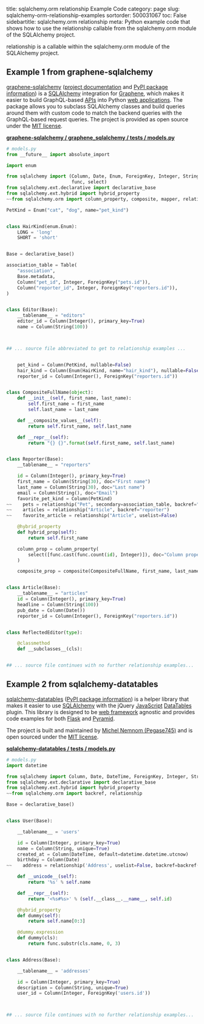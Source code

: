 title: sqlalchemy.orm relationship Example Code
category: page
slug: sqlalchemy-orm-relationship-examples
sortorder: 500031067
toc: False
sidebartitle: sqlalchemy.orm relationship
meta: Python example code that shows how to use the relationship callable from the sqlalchemy.orm module of the SQLAlchemy project.


relationship is a callable within the sqlalchemy.orm module of the SQLAlchemy project.


## Example 1 from graphene-sqlalchemy
[graphene-sqlalchemy](https://github.com/graphql-python/graphene-sqlalchemy)
([project documentation](https://docs.graphene-python.org/projects/sqlalchemy/en/latest/)
and
[PyPI package information](https://pypi.org/project/graphene-sqlalchemy/))
is a [SQLAlchemy](/sqlalchemy.html) integration for
[Graphene](https://graphene-python.org/), which makes it easier to build
GraphQL-based [APIs](/application-programming-interfaces.html) into Python
[web applications](/web-development.html). The package allows you to
subclass SQLAlchemy classes and build queries around them with custom
code to match the backend queries with the GraphQL-based request queries.
The project is provided as open source under the
[MIT license](https://github.com/graphql-python/graphene-sqlalchemy/blob/master/LICENSE.md).

[**graphene-sqlalchemy / graphene_sqlalchemy / tests / models.py**](https://github.com/graphql-python/graphene-sqlalchemy/blob/master/graphene_sqlalchemy/tests/models.py)

```python
# models.py
from __future__ import absolute_import

import enum

from sqlalchemy import (Column, Date, Enum, ForeignKey, Integer, String, Table,
                        func, select)
from sqlalchemy.ext.declarative import declarative_base
from sqlalchemy.ext.hybrid import hybrid_property
~~from sqlalchemy.orm import column_property, composite, mapper, relationship

PetKind = Enum("cat", "dog", name="pet_kind")


class HairKind(enum.Enum):
    LONG = 'long'
    SHORT = 'short'


Base = declarative_base()

association_table = Table(
    "association",
    Base.metadata,
    Column("pet_id", Integer, ForeignKey("pets.id")),
    Column("reporter_id", Integer, ForeignKey("reporters.id")),
)


class Editor(Base):
    __tablename__ = "editors"
    editor_id = Column(Integer(), primary_key=True)
    name = Column(String(100))



## ... source file abbreviated to get to relationship examples ...


    pet_kind = Column(PetKind, nullable=False)
    hair_kind = Column(Enum(HairKind, name="hair_kind"), nullable=False)
    reporter_id = Column(Integer(), ForeignKey("reporters.id"))


class CompositeFullName(object):
    def __init__(self, first_name, last_name):
        self.first_name = first_name
        self.last_name = last_name

    def __composite_values__(self):
        return self.first_name, self.last_name

    def __repr__(self):
        return "{} {}".format(self.first_name, self.last_name)


class Reporter(Base):
    __tablename__ = "reporters"

    id = Column(Integer(), primary_key=True)
    first_name = Column(String(30), doc="First name")
    last_name = Column(String(30), doc="Last name")
    email = Column(String(), doc="Email")
    favorite_pet_kind = Column(PetKind)
~~    pets = relationship("Pet", secondary=association_table, backref="reporters", order_by="Pet.id")
~~    articles = relationship("Article", backref="reporter")
~~    favorite_article = relationship("Article", uselist=False)

    @hybrid_property
    def hybrid_prop(self):
        return self.first_name

    column_prop = column_property(
        select([func.cast(func.count(id), Integer)]), doc="Column property"
    )

    composite_prop = composite(CompositeFullName, first_name, last_name, doc="Composite")


class Article(Base):
    __tablename__ = "articles"
    id = Column(Integer(), primary_key=True)
    headline = Column(String(100))
    pub_date = Column(Date())
    reporter_id = Column(Integer(), ForeignKey("reporters.id"))


class ReflectedEditor(type):

    @classmethod
    def __subclasses__(cls):


## ... source file continues with no further relationship examples...

```


## Example 2 from sqlalchemy-datatables
[sqlalchemy-datatables](https://github.com/Pegase745/sqlalchemy-datatables)
([PyPI package information](https://pypi.org/project/sqlalchemy-datatables/))
is a helper library that makes it easier to use [SQLAlchemy](/sqlalchemy.html)
with the jQuery [JavaScript](/javascript.html)
[DataTables](https://datatables.net/) plugin. This library is designed to
be [web framework](/web-frameworks.html) agnostic and provides code examples
for both [Flask](/flask.html) and [Pyramid](/pyramid.html).

The project is built and maintained by
[Michel Nemnom (Pegase745)](https://github.com/Pegase745) and is open
sourced under the
[MIT license](https://github.com/Pegase745/sqlalchemy-datatables/blob/master/LICENSE).

[**sqlalchemy-datatables / tests / models.py**](https://github.com/Pegase745/sqlalchemy-datatables/blob/master/./tests/models.py)

```python
# models.py
import datetime

from sqlalchemy import Column, Date, DateTime, ForeignKey, Integer, String, func
from sqlalchemy.ext.declarative import declarative_base
from sqlalchemy.ext.hybrid import hybrid_property
~~from sqlalchemy.orm import backref, relationship

Base = declarative_base()


class User(Base):

    __tablename__ = 'users'

    id = Column(Integer, primary_key=True)
    name = Column(String, unique=True)
    created_at = Column(DateTime, default=datetime.datetime.utcnow)
    birthday = Column(Date)
~~    address = relationship('Address', uselist=False, backref=backref('user'))

    def __unicode__(self):
        return '%s' % self.name

    def __repr__(self):
        return '<%s#%s>' % (self.__class__.__name__, self.id)

    @hybrid_property
    def dummy(self):
        return self.name[0:3]

    @dummy.expression
    def dummy(cls):
        return func.substr(cls.name, 0, 3)


class Address(Base):

    __tablename__ = 'addresses'

    id = Column(Integer, primary_key=True)
    description = Column(String, unique=True)
    user_id = Column(Integer, ForeignKey('users.id'))



## ... source file continues with no further relationship examples...

```

